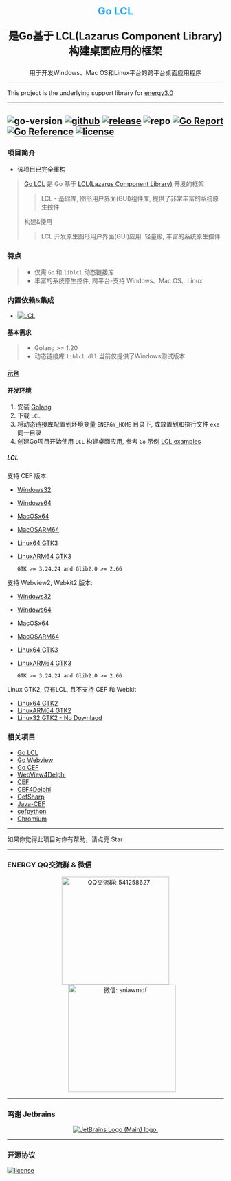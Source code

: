 <p align="center">
   <span style="color: #2ba9f1;font-size: 24px;font-weight: bold;">Go LCL</span>
</p>

<p align="center" style="font-size: 24px;">
    <strong>
        是Go基于 LCL(Lazarus Component Library) 构建桌面应用的框架
    </strong>
</p>
<p align="center">
    用于开发Windows、Mac OS和Linux平台的跨平台桌面应用程序
</p>

---

This project is the underlying support library for [energy3.0](https://github.com/energye/energy)

---
![go-version](https://img.shields.io/github/go-mod/go-version/energye/lcl?logo=git&logoColor=green)
[![github](https://img.shields.io/github/last-commit/energye/lcl/main.svg?logo=github&logoColor=green&label=commit)](https://github.com/energye/lcl)
[![release](https://img.shields.io/github/v/release/energye/lcl?logo=git&logoColor=green)](https://github.com/energye/lcl/releases)
![repo](https://img.shields.io/github/repo-size/energye/lcl.svg?logo=github&logoColor=green&label=repo-size)
[![Go Report](https://goreportcard.com/badge/github.com/energye/lcl)](https://goreportcard.com/report/github.com/energye/lcl)
[![Go Reference](https://pkg.go.dev/badge/github.com/energye/lcl)](https://pkg.go.dev/github.com/energye/lcl)
[![license](https://img.shields.io/github/license/energye/lcl.svg?logo=git&logoColor=red)](http://www.apache.org/licenses/LICENSE-2.0)
---

### 项目简介
- 该项目已完全重构
> [Go LCL](https://github.com/energye/lcl)
> 是 Go 基于
> [LCL(Lazarus Component Library)](https://www.lazarus-ide.org/)
> 开发的框架
>
>> LCL - 基础库, 图形用户界面(GUI)组件库, 提供了非常丰富的系统原生控件
>
> 构建&使用
>
>> LCL 开发原生图形用户界面(GUI)应用. 轻量级, 丰富的系统原生控件


### 特点

> - 仅需 `Go` 和 `liblcl` 动态链接库
> - 丰富的系统原生控件, 跨平台-支持 Windows、Mac OS、Linux

### 内置依赖&集成

- [![LCL](https://img.shields.io/badge/LCL-green)](https://github.com/energye/lcl)

#### 基本需求

> - Golang >= 1.20
> - 动态链接库 `liblcl.dll` 当前仅提供了Windows测试版本

#### [示例](https://github.com/energye/examples/tree/main/lcl)

#### 开发环境

1. 安装 [Golang](https://golang.google.cn/dl/)
2. 下载  `LCL` 
3. 将动态链接库配置到环境变量 `ENERGY_HOME` 目录下, 或放置到和执行文件 `exe` 同一目录
4. 创建Go项目开始使用 `LCL` 构建桌面应用, 参考 `Go` 示例 [LCL examples](https://github.com/energye/examples/tree/main/lcl)

##### LCL

支持 CEF 版本: 
- [Windows32](https://sourceforge.net/projects/liblcl/files/v3.0.0/lcl_cef_binary_windows32.zip/download)
- [Windows64](https://sourceforge.net/projects/liblcl/files/v3.0.0/lcl_cef_binary_windows64.zip/download)
- [MacOSx64](https://sourceforge.net/projects/liblcl/files/v3.0.0/lcl_cef_binary_macosx64.zip/download)
- [MacOSARM64](https://sourceforge.net/projects/liblcl/files/v3.0.0/lcl_cef_binary_macosarm64.zip/download)
- [Linux64 GTK3](https://sourceforge.net/projects/liblcl/files/v3.0.0/lcl_cef_binary_linux64.zip/download)
- [LinuxARM64 GTK3](https://sourceforge.net/projects/liblcl/files/v3.0.0/lcl_cef_binary_linuxarm64.zip/download)

  `GTK >= 3.24.24 and Glib2.0 >= 2.66`

支持 Webview2, Webkit2 版本:
- [Windows32](https://sourceforge.net/projects/liblcl/files/v3.0.0/lcl_wv2_binary_windows32.zip/download)
- [Windows64](https://sourceforge.net/projects/liblcl/files/v3.0.0/lcl_wv2_binary_windows64.zip/download)
- [MacOSx64](https://sourceforge.net/projects/liblcl/files/v3.0.0/lcl_wk2_binary_macosx64.zip/download)
- [MacOSARM64](https://sourceforge.net/projects/liblcl/files/v3.0.0/lcl_wk2_binary_macosarm64.zip/download)
- [Linux64 GTK3](https://sourceforge.net/projects/liblcl/files/v3.0.0/lcl_wk2_binary_linux64.zip/download)
- [LinuxARM64 GTK3](https://sourceforge.net/projects/liblcl/files/v3.0.0/lcl_wk2_binary_linuxarm64.zip/download)

  `GTK >= 3.24.24 and Glib2.0 >= 2.66`

Linux GTK2, 只有LCL, 且不支持 CEF 和 Webkit

- [Linux64 GTK2](https://sourceforge.net/projects/liblcl/files/v3.0.0/lcl_wk_binary_linux64_gtk2.zip/download)
- [LinuxARM64 GTK2](https://sourceforge.net/projects/liblcl/files/v3.0.0/lcl_wk_binary_linuxarm64_gtk2.zip/download)
- [Linux32 GTK2 - No Downlaod]()


### 相关项目
* [Go LCL](https://github.com/energye/lcl)
* [Go Webview](https://github.com/energye/wv)
* [Go CEF](https://github.com/energye/cef)
* [WebView4Delphi](https://github.com/salvadordf/WebView4Delphi)
* [CEF](https://github.com/chromiumembedded/cef)
* [CEF4Delphi](https://github.com/salvadordf/CEF4Delphi)
* [CefSharp](https://github.com/cefsharp/CefSharp)
* [Java-CEF](https://bitbucket.org/chromiumembedded/java-cef)
* [cefpython](https://github.com/cztomczak/cefpython)
* [Chromium](https://chromium.googlesource.com/chromium/src/)

---

如果你觉得此项目对你有帮助，请点亮 Star

---

### ENERGY QQ交流群 & 微信

<p align="center">
    <img src="https://energye.github.io/imgs/assets/qq-group.jpg" width="250" title="QQ交流群: 541258627" alt="QQ交流群: 541258627">
    <img src="https://energye.github.io/imgs/assets/we-chat.jpg" width="250" title="微信: sniawmdf" alt="微信: sniawmdf" style="margin-left: 30px;">
</p>

---

### 鸣谢 Jetbrains

<p align="center">
    <a href="https://www.jetbrains.com?from=energy">
        <img src="https://resources.jetbrains.com/storage/products/company/brand/logos/jb_beam.svg" alt="JetBrains Logo (Main) logo.">
    </a>
</p>

---

### 开源协议

[![license](https://img.shields.io/github/license/energye/lcl.svg?logo=git&logoColor=green)](http://www.apache.org/licenses/LICENSE-2.0)
